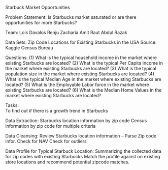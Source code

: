 Starbuck Market Opportunities

Problem Statement:
Is Starbucks market saturated or are there opportunities for more Starbucks?

Team:
Lois Davalos
Renju Zacharia
Amit Raut
Abdul Razak

Data Sets:
Zip Code Locations for Existing Starbucks in the USA
Source: Kaggle
Census Bureau

Questions:
(1)    What is the typical household income in the market where existing Starbucks are located?
(2)    What is the typical Per Capita income in the market where existing Starbucks are located?
(3)    What is the typical population size in the market where existing Starbucks are located?
(4)    What is the typical Median Age in the market where existing Starbucks are located?
(5)    What is the Employable Labor force in the market where existing Starbucks are located?
(6)    What is the Median Home Values in the market where existing Starbucks are located?

Tasks:    
To find out if there is a growth trend in Starbucks

Data Extraction:
    Starbucks location information by zip code
    Census information by zip code for multiple criteria
    
Data Cleansing:
    Review Starbucks location information – Parse Zip code infor.
    Check for NAV
    Check for outliers

Data Profile for Typical Starbuck Location:
Summarizing the collected data for zip codes with existing Starbucks
Match the profile against on existing  store locations and recommend potential zipcode matches.

